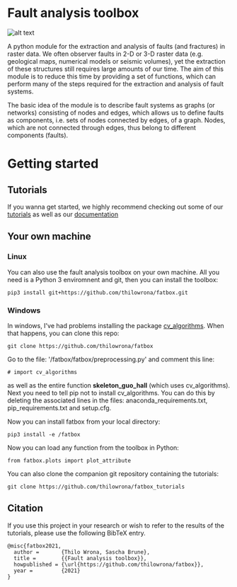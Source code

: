 # Fault analysis toolbox

![alt text](https://github.com/thilowrona/fault_analysis_toolbox/blob/master/fault_network.png)

A python module for the extraction and analysis of faults (and fractures) in raster data. We often observer faults in 2-D or 3-D raster data (e.g. geological maps, numerical models or seismic volumes), yet the extraction of these structures still requires large amounts of our time. The aim of this module is to reduce this time by providing a set of functions, which can perform many of the steps required for the extraction and analysis of fault systems.

The basic idea of the module is to describe fault systems as graphs (or networks) consisting of nodes and edges, which allows us to define faults as components, i.e. sets of nodes connected by edges, of a graph. Nodes, which are not connected through edges, thus belong to different components (faults).

# Getting started
## Tutorials
If you wanna get started, we highly recommend checking out some of our [tutorials](https://github.com/thilowrona/fatbox_tutorials) as well as our [documentation](https://fatbox.readthedocs.io/en/latest/index.html)

## Your own machine
### Linux
You can also use the fault analysis toolbox on your own machine. All you need is a Python 3 enviromnent and git, then you can install the toolbox:
```
pip3 install git+https://github.com/thilowrona/fatbox.git
```
### Windows
In windows, I've had problems installing the package [cv_algorithms](https://github.com/ulikoehler/cv_algorithms). When that happens, you can clone this repo:
```
git clone https://github.com/thilowrona/fatbox
```
Go to the file: '/fatbox/fatbox/preprocessing.py' and comment this line:
```
# import cv_algorithms
```
as well as the entire function **skeleton_guo_hall** (which uses cv_algorithms). Next you need to tell pip not to install cv_algorithms. You can do this by deleting the associated lines in the files: anaconda_requirements.txt, pip_requirements.txt and setup.cfg.

Now you can install fatbox from your local directory:
```
pip3 install -e /fatbox
```

Now you can load any function from the toolbox in Python:
```
from fatbox.plots import plot_attribute
```
You can also clone the companion git repository containing the tutorials:

``` 
git clone https://github.com/thilowrona/fatbox_tutorials
```


## Citation
If you use this project in your research or wish to refer to the results of the tutorials, please use the following BibTeX entry.
```
@misc{fatbox2021,
  author =       {Thilo Wrona, Sascha Brune},
  title =        {{Fault analysis toolbox}},
  howpublished = {\url{https://github.com/thilowrona/fatbox}},
  year =         {2021}
}
```
